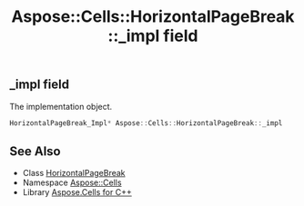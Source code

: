﻿---
title: Aspose::Cells::HorizontalPageBreak::_impl field
linktitle: _impl
second_title: Aspose.Cells for C++ API Reference
description: 'Aspose::Cells::HorizontalPageBreak::_impl field. The implementation object in C++.'
type: docs
weight: 900
url: /cpp/aspose.cells/horizontalpagebreak/_impl/
---
## _impl field


The implementation object.

```cpp
HorizontalPageBreak_Impl* Aspose::Cells::HorizontalPageBreak::_impl
```

## See Also

* Class [HorizontalPageBreak](../)
* Namespace [Aspose::Cells](../../)
* Library [Aspose.Cells for C++](../../../)
